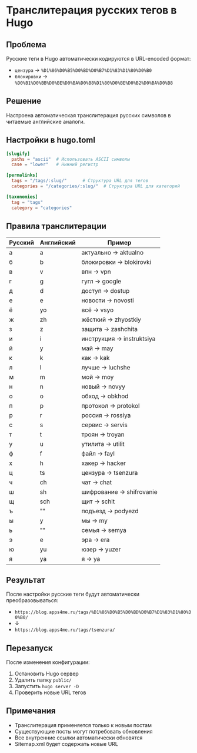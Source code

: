 # Транслитерация русских тегов в Hugo

## Проблема
Русские теги в Hugo автоматически кодируются в URL-encoded формат:
- `цензура` → `%D1%86%D0%B5%D0%BD%D0%B7%D1%83%D1%80%D0%B0`
- `блокировки` → `%D0%B1%D0%BB%D0%BE%D0%BA%D0%B8%D1%80%D0%BE%D0%B2%D0%BA%D0%B8`

## Решение
Настроена автоматическая транслитерация русских символов в читаемые английские аналоги.

## Настройки в hugo.toml

```toml
[slugify]
  paths = "ascii"  # Использовать ASCII символы
  case = "lower"   # Нижний регистр

[permalinks]
  tags = "/tags/:slug/"      # Структура URL для тегов
  categories = "/categories/:slug/"  # Структура URL для категорий

[taxonomies]
  tag = "tags"
  category = "categories"
```

## Правила транслитерации

| Русский | Английский | Пример |
|---------|------------|---------|
| а | a | актуально → aktualno |
| б | b | блокировки → blokirovki |
| в | v | впн → vpn |
| г | g | гугл → google |
| д | d | доступ → dostup |
| е | e | новости → novosti |
| ё | yo | всё → vsyo |
| ж | zh | жёсткий → zhyostkiy |
| з | z | защита → zashchita |
| и | i | инструкция → instruktsiya |
| й | y | май → may |
| к | k | как → kak |
| л | l | лучше → luchshe |
| м | m | мой → moy |
| н | n | новый → novyy |
| о | o | обход → obkhod |
| п | p | протокол → protokol |
| р | r | россия → rossiya |
| с | s | сервис → servis |
| т | t | троян → troyan |
| у | u | утилита → utilit |
| ф | f | файл → fayl |
| х | h | хакер → hacker |
| ц | ts | цензура → tsenzura |
| ч | ch | чат → chat |
| ш | sh | шифрование → shifrovanie |
| щ | sch | щит → schit |
| ъ | "" | подъезд → podyezd |
| ы | y | мы → my |
| ь | "" | семья → semya |
| э | e | эра → era |
| ю | yu | юзер → yuzer |
| я | ya | я → ya |

## Результат

После настройки русские теги будут автоматически преобразовываться:

- `https://blog.apps4me.ru/tags/%D1%86%D0%B5%D0%BD%D0%B7%D1%83%D1%80%D0%B0/`
- ↓
- `https://blog.apps4me.ru/tags/tsenzura/`

## Перезапуск

После изменения конфигурации:
1. Остановить Hugo сервер
2. Удалить папку `public/`
3. Запустить `hugo server -D`
4. Проверить новые URL тегов

## Примечания

- Транслитерация применяется только к новым постам
- Существующие посты могут потребовать обновления
- Все внутренние ссылки автоматически обновятся
- Sitemap.xml будет содержать новые URL
